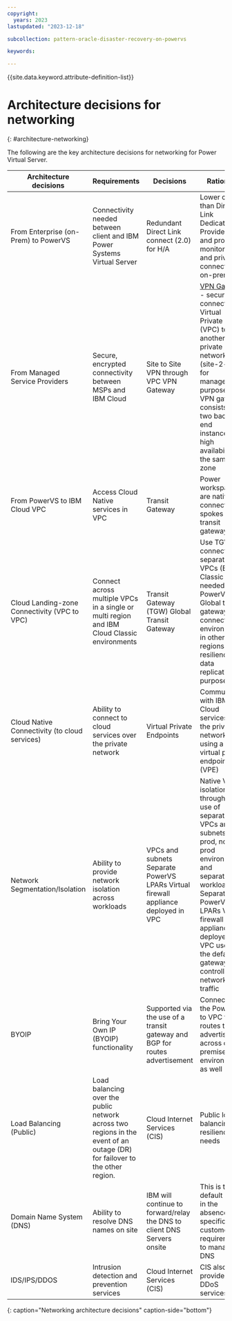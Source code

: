 ```yaml
---
copyright:
  years: 2023
lastupdated: "2023-12-18"

subcollection: pattern-oracle-disaster-recovery-on-powervs

keywords:

---
```

{{site.data.keyword.attribute-definition-list}}

# Architecture decisions for networking
{: #architecture-networking}

The following are the key architecture decisions for networking for Power Virtual Server.

| **Architecture decisions**                    | **Requirements**                                                                                                           | **Decisions**                                                                      | **Rationale**                                                                                                                                                                                                                                                              |
|-----------------------------------------------|----------------------------------------------------------------------------------------------------------------------------|------------------------------------------------------------------------------------|----------------------------------------------------------------------------------------------------------------------------------------------------------------------------------------------------------------------------------------------------------------------------|
| From Enterprise (on-Prem) to PowerVS          | Connectivity needed between client and IBM Power Systems Virtual Server                                                    | Redundant Direct Link connect (2.0) for H/A                                        | Lower cost than Direct Link Dedicated. Provides HA and provides monitoring and private connection to on-premises.                                                                                                                                                          |
| From Managed Service Providers                | Secure, encrypted connectivity between MSPs and IBM Cloud                                                                  | Site to Site VPN through VPC VPN Gateway                                           | [VPN Gateway](/docs/vpc?topic=vpc-using-vpn) - securely connect Virtual Private Cloud (VPC) to another private network (site-2-site) for management purposes. A VPN gateway consists of two back-end instances for high availability in the same zone |
| From PowerVS to IBM Cloud VPC                 | Access Cloud Native services in VPC                                                                                        | Transit Gateway                                | Power workspaces are natively connected as spokes of the transit gateway                                                                                                                                                                                             |
| Cloud Landing-zone Connectivity (VPC to VPC)  | Connect across multiple VPCs in a single or multi region and IBM Cloud Classic environments                                | Transit Gateway (TGW) Global Transit Gateway                                       | Use TGW to connect separate VPCs (Edge), Classic (if needed) and PowerVS. Global transit gateway to connect to environments in other regions for resiliency data replication purposes                                                                                      |
| Cloud Native Connectivity (to cloud services) | Ability to connect to cloud services over the private network                                                              | Virtual Private Endpoints                                                          | Communicate with IBM Cloud services over the private network using a virtual private endpoint (VPE)                                                                                                                                                                        |
| Network Segmentation/Isolation                | Ability to provide network isolation across workloads                                                                      | VPCs and subnets Separate PowerVS LPARs Virtual firewall appliance deployed in VPC | Native VPC isolation through the use of separate VPCs and subnets for prod, non-prod environments and separation of workload Separate PowerVS LPARs Virtual firewall appliance deployed in VPC used as the default gateway controlling all network traffic                 |
| BYOIP                                         | Bring Your Own IP (BYOIP) functionality                                                                                    | Supported via the use of a transit gateway and BGP for routes advertisement                                     | Connecting the PowerVS to VPC for routes to be advertised across on-premises environment as well                                                                                                                                                                           |
| Load Balancing (Public)                       | Load balancing over the public network across two regions in the event of an outage (DR) for failover to the other region. | Cloud Internet Services (CIS)                                                      | Public load balancing for resiliency needs                                                                                                                                                                                                                                 |
| Domain Name System (DNS)                      | Ability to resolve DNS names on site                                                                                       | IBM will continue to forward/relay the DNS to client DNS Servers onsite            | This is the default option in the absence of a specific customer requirement to manage DNS                                                                                                                                                                                 |
| IDS/IPS/DDOS                                  | Intrusion detection and prevention services                                                                                | Cloud Internet Services (CIS)                                                      | CIS also provides DDoS services                                                                                                                                                                                                                                            |
{: caption="Networking architecture decisions" caption-side="bottom"}
